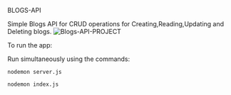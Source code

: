 BLOGS-API

Simple Blogs API for CRUD operations for Creating,Reading,Updating and Deleting blogs.
![Blogs-API-PROJECT](https://github.com/real-coder007Ravi/Blogs-API/assets/87241044/6c57d022-dc7c-448f-bfa6-8fae6f8b8de6)


To run the app:


 Run simultaneously using the commands:

    nodemon server.js
    
    nodemon index.js
